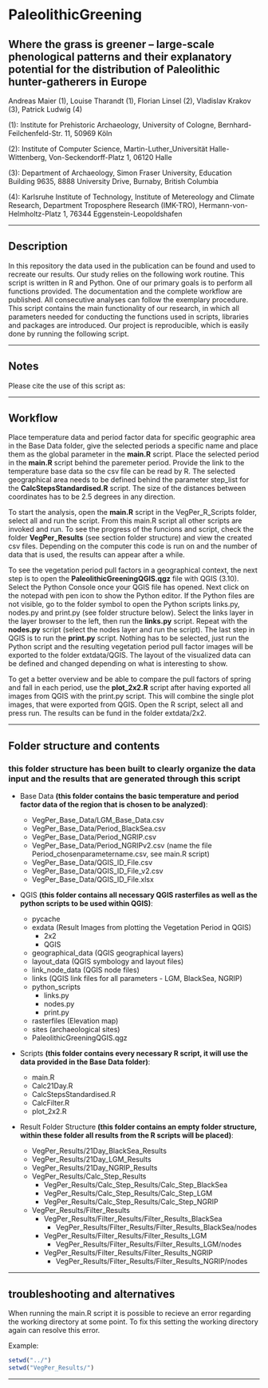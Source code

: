 # PaleolithicGreening

## **Where the grass is greener – large-scale phenological patterns and their explanatory potential for the distribution of Paleolithic hunter-gatherers in Europe**

Andreas Maier (1), Louise Tharandt (1), Florian Linsel (2), Vladislav Krakov (3), Patrick Ludwig (4)

(1): Institute for Prehistoric Archaeology, University of Cologne, Bernhard-Feilchenfeld-Str. 11, 50969 Köln

(2): Institute of Computer Science, Martin-Luther_Universität Halle-Wittenberg, Von-Seckendorff-Platz 1, 06120 Halle

(3): Department of Archaeology, Simon Fraser University, Education Building 9635, 8888 University Drive, Burnaby, British Columbia

(4): Karlsruhe Institute of Technology, Institute of Metereology and Climate Research, Department Troposphere Research (IMK-TRO), Hermann-von-Helmholtz-Platz 1, 76344 Eggenstein-Leopoldshafen

---

## Description

In this repository the data used in the publication can be found and used to recreate our results. Our study relies on the following work routine. This script is written in R and Python. One of our primary goals is to perform all functions provided. The documentation and the complete workflow are published. All consecutive analyses can follow the exemplary procedure.  This script contains the main functionality of our research, in which all parameters needed for conducting the functions used in scripts, libraries and packages are introduced. Our project is reproducible, which is easily done by running the following script.

---

## Notes

Please cite the use of this script as:

---

## Workflow

Place temperature data and period factor data for specific geographic area in the Base Data folder, give the selected periods a specific name and place them as the global parameter in the **main.R** script. Place the selected period in the **main.R** script behind the paremeter period. Provide the link to the temperature base data so the csv file can be read by R. The selected geographical area needs to be defined behind the parameter step_list for the **CalcStepsStandardised.R** script. The size of the distances between coordinates has to be 2.5 degrees in any direction.

To start the analysis, open the **main.R** script in the VegPer_R_Scripts folder, select all and run the script. From this main.R script all other scripts are invoked and run. To see the progress of the funcions and script, check the folder **VegPer_Results** (see section folder structure) and view the created csv files. Depending on the computer this code is run on and the number of data that is used, the results can appear after a while.

To see the vegetation period pull factors in a geographical context, the next step is to open the **PaleolithicGreeningQGIS.qgz** file with QGIS (3.10). Select the Python Console once your QGIS file has opened. Next click on the notepad with pen icon to show the Python editor. If the Python files are not visible, go to the folder symbol to open the Python scripts links.py, nodes.py and print.py (see folder structure below). Select the links layer in the layer browser to the left, then run the **links.py** script. Repeat with the **nodes.py** script (select the nodes layer and run the script). The last step in QGIS is to run the **print.py** script. Nothing has to be selected, just run the Python script and the resulting vegetation period pull factor images will be exported to the folder extdata/QGIS. The layout of the visualized data can be defined and changed depending on what is interesting to show.

To get a better overview and be able to compare the pull factors of spring and fall in each period, use the **plot_2x2.R** script after having exported all images from QGIS with the print.py script. This will combine the single plot images, that were exported from QGIS. Open the R script, select all and press run. The results can be fund in the folder extdata/2x2.

---

## Folder structure and contents

### this folder structure has been built to clearly organize the data input and the results that are generated through this script

* Base Data **(this folder contains the basic temperature and period factor data of the region that is chosen to be analyzed)**:
  * VegPer_Base_Data/LGM_Base_Data.csv
  * VegPer_Base_Data/Period_BlackSea.csv
  * VegPer_Base_Data/Period_NGRIP.csv
  * VegPer_Base_Data/Period_NGRIPv2.csv (name the file Period_chosenparametername.csv, see main.R script)
  * VegPer_Base_Data/QGIS_ID_File.csv
  * VegPer_Base_Data/QGIS_ID_File_v2.csv
  * VegPer_Base_Data/QGIS_ID_File.xlsx

* QGIS **(this folder contains all necessary QGIS rasterfiles as well as the python scripts to be used within QGIS)**:
  * pycache
  * exdata (Result Images from plotting the Vegetation Period in QGIS)
    * 2x2
    * QGIS
  * geographical_data (QGIS geographical layers)
  * layout_data (QGIS symbology and layout files)
  * link_node_data (QGIS node files)
  * links (QGIS link files for all parameters - LGM, BlackSea, NGRIP)
  * python_scripts
    * links.py
    * nodes.py
    * print.py
  * rasterfiles (Elevation map)
  * sites (archaeological sites)
  * PaleolithicGreeningQGIS.qgz

* Scripts **(this folder contains every necessary R script, it will use the data provided in the Base Data folder)**:
  * main.R
  * Calc21Day.R
  * CalcStepsStandardised.R
  * CalcFilter.R
  * plot_2x2.R

* Result Folder Structure **(this folder contains an empty folder structure, within these folder all results from the R scripts will be placed)**:
  * VegPer_Results/21Day_BlackSea_Results
  * VegPer_Results/21Day_LGM_Results
  * VegPer_Results/21Day_NGRIP_Results
  * VegPer_Results/Calc_Step_Results
    * VegPer_Results/Calc_Step_Results/Calc_Step_BlackSea
    * VegPer_Results/Calc_Step_Results/Calc_Step_LGM
    * VegPer_Results/Calc_Step_Results/Calc_Step_NGRIP
  * VegPer_Results/Filter_Results
    * VegPer_Results/Filter_Results/Filter_Results_BlackSea
      * VegPer_Results/Filter_Results/Filter_Results_BlackSea/nodes
    * VegPer_Results/Filter_Results/Filter_Results_LGM
      * VegPer_Results/Filter_Results/Filter_Results_LGM/nodes
    * VegPer_Results/Filter_Results/Filter_Results_NGRIP
      * VegPer_Results/Filter_Results/Filter_Results_NGRIP/nodes
  
---

## **troubleshooting and alternatives**

When running the main.R script it is possible to recieve an error regarding the working directory at some point. To fix this setting the working directory again can resolve this error.

Example:

```R
setwd("../")
setwd("VegPer_Results/") 
```

---
